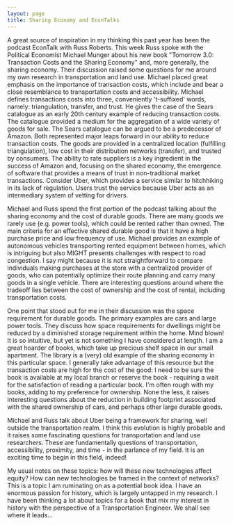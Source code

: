 ```yaml
---
layout: page
title: Sharing Economy and EconTalks
---
```


A great source of inspiration in my thinking this past year has been the podcast EconTalk with Russ Roberts. This week Russ spoke with the Political Economist Michael Munger about his new book "Tomorrow 3.0: Transaction Costs and the Sharing Economy" and, more generally, the sharing economy. Their discussion raised some questions for me around my own research in transportation and land use. Michael placed great emphasis on the importance of transaction costs, which include and bear a close resemblance to transportation costs and accessibility. Michael defines transactions costs into three, conveniently 't-suffixed' words, namely: triangulation, transfer, and trust. He gives the case of the Sears catalogue as an early 20th century example of reducing transaction costs. The catalogue provided a medium for the aggregation of a wide variety of goods for sale. The Sears catalogue can be argued to be a predecessor of Amazon. Both represented major leaps forward in our ability to reduce transaction costs. The goods are provided in a centralized location (fulfilling triangulation), low cost in their distribution networks (transfer), and trusted by consumers. The ability to rate suppliers is a key ingredient in the success of Amazon and, focusing on the shared economy, the emergence of software that provides a means of trust in non-traditional market transactions. Consider Uber, which provides a service similar to hitchhiking in its lack of regulation. Users trust the service because Uber acts as an intermediary system of vetting for drivers.

Michael and Russ spend the first portion of the podcast talking about the sharing economy and the cost of durable goods. There are many goods we rarely use (e.g. power tools), which could be rented rather than owned. The main criteria for an effective shared durable good is that it have a high purchase price and low frequency of use. Michael provides an example of autonomous vehicles transporting rented equipment between homes, which is intriguing but also MIGHT presents challenges with respect to road congestion. I say might because it is not straightforward to compare individuals making purchases at the store with a centralized provider of goods, who can potentially optimize their route planning and carry many goods in a single vehicle. There are interesting questions around where the tradeoff lies between the cost of ownership and the cost of rental, including transportation costs.

One point that stood out for me in their discussion was the space requirement for durable goods. The primary examples are cars and large power tools. They discuss how space requirements for dwellings might be reduced by a diminished storage requirement within the home. Mind blown! It is so intuitive, but yet is not something I have considered at length. I am a great hoarder of books, which take up precious shelf space in our small apartment. The library is a (very) old example of the sharing economy in this particular space. I generally take advantage of this resource but the transaction costs are high for the cost of the good: I need to be sure the book is available at my local branch or reserve the book - requiring a wait for the satisfaction of reading a particular book. I'm often rough with my books, adding to my preference for ownership. None the less, it raises interesting questions about the reduction in building footprint associated with the shared ownership of cars, and perhaps other large durable goods.

Michael and Russ talk about Uber being a framework for sharing, well outside the transportation realm. I think this evolution is highly probable and it raises some fascinating questions for transportation and land use researchers. These are fundamentally questions of transportation, accessibility, proximity, and time - in the parlance of my field. It is an exciting time to begin in this field, indeed!

My usual notes on these topics: how will these new technologies affect equity? How can new technologies be framed in the context of networks? This is a topic I am ruminating on as a potential book idea. I have an enormous passion for history, which is largely untapped in my research. I have been thinking a lot about topics for a book that mix my interest in history with the perspective of a Transportation Engineer. We shall see where it leads...
